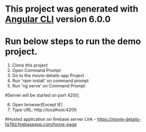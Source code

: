 # This project was generated with [Angular CLI](https://github.com/angular/angular-cli) version 6.0.0
# Run below steps to run the demo project.

1. Clone this project
2. Open Command Prompt
3. Go to the movie-details-app Project
4. Run 'npm install' on command prompt
5. Run 'ng serve' on Command Prompt

#Server will be started on port 4200;

6. Open browser[Except IE]
7. Type URL: http://localhost:4200

#Hosted application on firebase server
Link - https://movie-details-fa78d.firebaseapp.com/home-page
 